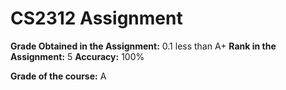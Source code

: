 # CS2312 Assignment

**Grade Obtained in the Assignment:** 0.1 less than A+
**Rank in the Assignment:** 5
**Accuracy:** 100%

**Grade of the course:** A

